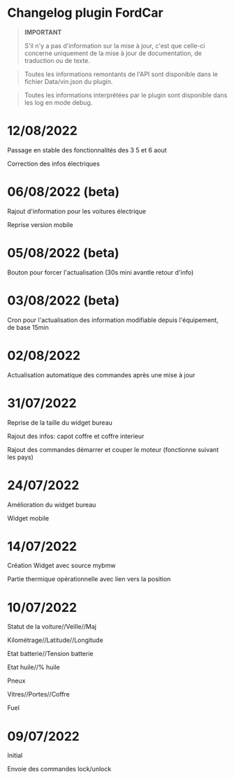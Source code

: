 # Changelog plugin FordCar

>**IMPORTANT**
>
>S'il n'y a pas d'information sur la mise à jour, c'est que celle-ci concerne uniquement de la mise à jour de documentation, de traduction ou de texte.

>
>Toutes les informations remontants de l'API sont disponible dans le fichier Data/vin.json du plugin.

>
>Toutes les informations interprétées par le plugin sont disponible dans les log en mode debug.

# 12/08/2022

Passage en stable des fonctionnalités des  3 5 et 6 aout

Correction des infos électriques

# 06/08/2022 (beta)

Rajout d'information pour les voitures électrique

Reprise version mobile

# 05/08/2022 (beta)

Bouton pour forcer l'actualisation (30s mini avantle retour d'info)

# 03/08/2022 (beta)

Cron pour l'actualisation des information modifiable depuis l'équipement, de base 15min

# 02/08/2022

Actualisation automatique des commandes après une mise à jour

# 31/07/2022

Reprise de la taille du widget bureau

Rajout des infos: capot coffre et coffre interieur

Rajout des commandes démarrer et couper le moteur (fonctionne suivant les pays)

# 24/07/2022

Amélioration du widget bureau

Widget mobile



# 14/07/2022

Création Widget avec source mybmw

Partie thermique opérationnelle avec lien vers la position


# 10/07/2022
Statut de la voiture//Veille//Maj

Kilométrage//Latitude//Longitude

Etat batterie//Tension batterie

Etat huile//% huile

Pneux

Vitres//Portes//Coffre

Fuel


# 09/07/2022
Initial

Envoie des commandes lock/unlock

